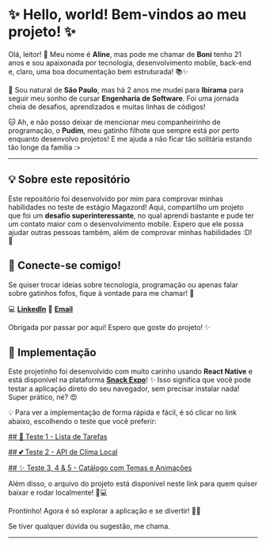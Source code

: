 # ✨ Hello, world! Bem-vindos ao meu projeto! ✨  

Olá, leitor! 💖 Meu nome é **Aline**, mas pode me chamar de **Boni** tenho 21 anos e sou apaixonada por tecnologia, desenvolvimento mobile, back-end e, claro, uma boa documentação bem estruturada! 📚✨  

🌸 Sou natural de **São Paulo**, mas há 2 anos me mudei para **Ibirama** para seguir meu sonho de cursar **Engenharia de Software**. Foi uma jornada cheia de desafios, aprendizados e muitas linhas de códigos!  

🐱 Ah, e não posso deixar de mencionar meu companheirinho de programação, o **Pudim**, meu gatinho filhote que sempre está por perto enquanto desenvolvo projetos! E me ajuda a não ficar tão solitária estando tão longe da família :>  

---

## 💡 Sobre este repositório  

Este repositório foi desenvolvido por mim para comprovar minhas habilidades no teste de estágio Magazord! Aqui, compartilho um projeto que foi um **desafio superinteressante**, no qual aprendi bastante e pude ter um contato maior com o desenvolvimento mobile. Espero que ele possa ajudar outras pessoas também, além de comprovar minhas habilidades :D! 🌷  


## 🎀 Conecte-se comigo!  

Se quiser trocar ideias sobre tecnologia, programação ou apenas falar sobre gatinhos fofos, fique à vontade para me chamar! 💌  

💻 [**LinkedIn**](https://www.linkedin.com/in/aline-rodrigues-santos-535966241/) 
📧 [**Email**](Aline.RS@edu.udesc.br)

Obrigada por passar por aqui! Espero que goste do projeto! ✨  

 

## 🌸 Implementação  

Este projetinho foi desenvolvido com muito carinho usando **React Native** e está disponível na plataforma **[Snack Expo](https://snack.expo.dev/)**! ✨ Isso significa que você pode testar a aplicação direto do seu navegador, sem precisar instalar nada! Super prático, né? 😍  

💡 Para ver a implementação de forma rápida e fácil, é só clicar no link abaixo, escolhendo o teste que você preferir:  


  [## 🌷 Teste 1 - Lista de Tarefas](https://snack.expo.dev/@boninixs/teste1)

  [## 💕 Teste 2 - API de Clima Local](https://snack.expo.dev/@boninixs/teste2)
    
  [## ✨ Teste 3, 4 & 5 - Catálogo com Temas e Animações](https://snack.expo.dev/@boninixs/teste-3-4-5) 

Além disso, o arquivo do projeto está disponível neste link para quem quiser baixar e rodar localmente! 📂💻  

Prontinho! Agora é só explorar a aplicação e se divertir! 💖🚀

Se tiver qualquer dúvida ou sugestão, me chama.


---

  

   

